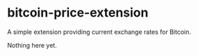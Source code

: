 bitcoin-price-extension
=======================

A simple extension providing current exchange rates for Bitcoin.

Nothing here yet.